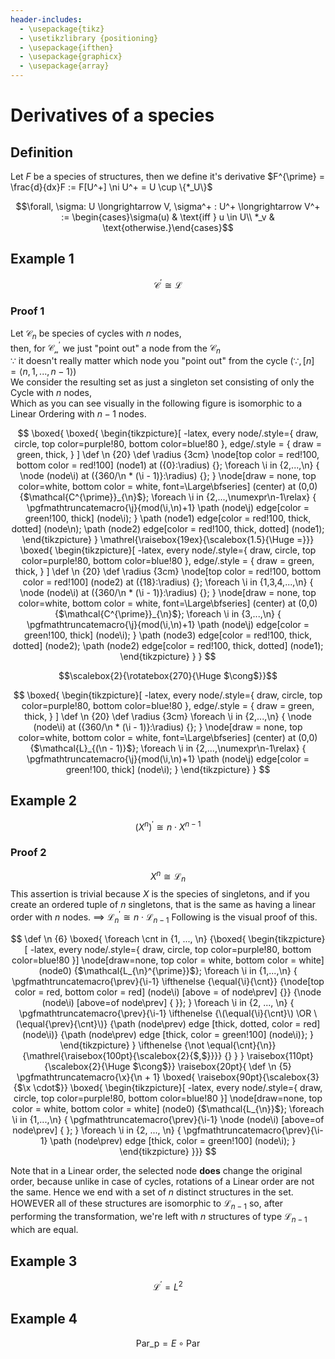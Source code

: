 ```yaml
---
header-includes:
  - \usepackage{tikz}
  - \usetikzlibrary {positioning}
  - \usepackage{ifthen}
  - \usepackage{graphicx}
  - \usepackage{array}
---
```


# Derivatives of a species

## Definition

Let $F$ be a species of structures, then we define it's derivative $F^{\prime} = \frac{d}{dx}F := F[U^+] \ni U^+ = U \cup \{*_U\}$

$$\forall, \sigma: U \longrightarrow V, \sigma^+ : U^+ \longrightarrow V^+ := \begin{cases}\sigma(u) & \text{iff } u \in U\\ *_v & \text{otherwise.}\end{cases}$$

## Example 1

$$\mathcal{C}^{\prime} \cong \mathcal{L}$$

### Proof 1

Let $\mathcal{C}_n$ be species of cycles with $n$ nodes,\
then, for $\mathcal{C^{\prime}_n}$ we just "point out" a node from the $\mathcal{C}_n$\
$\because$ it doesn't really matter which node you "point out" from the cycle $(\because, [n] = \left<n, 1, ..., n - 1\right> )$\
We consider the resulting set as just a singleton set consisting of only the Cycle with $n$ nodes,\
Which as you can see visually in the following figure is isomorphic to a Linear Ordering with $n - 1$ nodes.

$$
\boxed{
\boxed{
\begin{tikzpicture}[
  -latex,
  every
  node/.style={
    draw,
    circle,
    top color=purple!80,
    bottom color=blue!80
  },
  edge/.style = {
    draw = green,
    thick,
  }
  ]
   \def \n {20}
   \def \radius {3cm}
   \node[top color = red!100, bottom color = red!100] (node1) at ({0}:\radius) {};
   \foreach \i in {2,...,\n} {
       \node (node\i) at ({360/\n * (\i - 1)}:\radius) {};
   }
   \node[draw = none, top color=white, bottom color = white, font=\Large\bfseries] (center) at (0,0) {$\mathcal{C^{\prime}}_{\n}$};
   \foreach \i in {2,...,\numexpr\n-1\relax} {
       \pgfmathtruncatemacro{\j}{mod(\i,\n)+1}
       \path (node\j) edge[color = green!100, thick] (node\i);
   }
  \path (node1) edge[color = red!100, thick, dotted] (node\n);
  \path (node2) edge[color = red!100, thick, dotted] (node1);
\end{tikzpicture}
}
\mathrel{\raisebox{19ex}{\scalebox{1.5}{\Huge =}}}
\boxed{
\begin{tikzpicture}[
  -latex,
  every
  node/.style={
    draw,
    circle,
    top color=purple!80,
    bottom color=blue!80
  },
  edge/.style = {
    draw = green,
    thick,
  }
  ]
   \def \n {20}
   \def \radius {3cm}
   \node[top color = red!100, bottom color = red!100] (node2) at ({18}:\radius) {};
   \foreach \i in {1,3,4,...,\n} {
       \node (node\i) at ({360/\n * (\i - 1)}:\radius) {};
   }
   \node[draw = none, top color=white, bottom color = white, font=\Large\bfseries] (center) at (0,0) {$\mathcal{C^{\prime}}_{\n}$};
   \foreach \i in {3,...,\n} {
       \pgfmathtruncatemacro{\j}{mod(\i,\n)+1}
       \path (node\j) edge[color = green!100, thick] (node\i);
   }
  \path (node3) edge[color = red!100, thick, dotted] (node2);
  \path (node2) edge[color = red!100, thick, dotted] (node1);
\end{tikzpicture}
}
}
$$

$$\scalebox{2}{\rotatebox{270}{\Huge $\cong$}}$$

$$
\boxed{
\begin{tikzpicture}[
  -latex,
  every
  node/.style={
    draw,
    circle,
    top color=purple!80,
    bottom color=blue!80
  },
  edge/.style = {
    draw = green,
    thick,
  }
  ]
   \def \n {20}
   \def \radius {3cm}
   \foreach \i in {2,...,\n} {
       \node (node\i) at ({360/\n * (\i - 1)}:\radius) {};
   }
   \node[draw = none, top color=white, bottom color = white, font=\Large\bfseries] (center) at (0,0) {$\mathcal{L}_{(\n - 1)}$};
   \foreach \i in {2,...,\numexpr\n-1\relax} {
       \pgfmathtruncatemacro{\j}{mod(\i,\n)+1}
       \path (node\j) edge[color = green!100, thick] (node\i);
   }
\end{tikzpicture}
}
$$

## Example 2

$$\left(X^n\right)^{\prime} \cong n \cdot X^{n - 1}$$

### Proof 2

$$X^n \cong \mathcal{L}_n$$
This assertion is trivial because $X$ is the species of singletons, and if you create
an ordered tuple of $n$ singletons, that is the same as having a linear order with $n$ nodes.
$\implies$ $\mathcal{L}_n^\prime \cong n \cdot \mathcal{L}_{n - 1}$ Following is the visual proof of this.

$$
\def \n {6}
\boxed{
\foreach \cnt in {1, ..., \n} {\boxed{
\begin{tikzpicture}[
-latex,
  every
  node/.style={
    draw,
    circle,
    top color=purple!80,
    bottom color=blue!80
  }]
  \node[draw=none, top color = white, bottom color = white] (node0) {$\mathcal{L_{\n}^{\prime}}$};
  \foreach \i in {1,...,\n} {
    \pgfmathtruncatemacro{\prev}{\i-1}
    \ifthenelse {\equal{\i}{\cnt}}
      {\node[top color = red, bottom color = red] (node\i) [above = of node\prev] {}}
      {\node (node\i) [above=of node\prev] { }};
  }
  \foreach \i in {2, ..., \n} {
    \pgfmathtruncatemacro{\prev}{\i-1}
    \ifthenelse {\(\equal{\i}{\cnt}\) \OR \(\equal{\prev}{\cnt}\)}
      {\path (node\prev) edge [thick, dotted, color = red] (node\i)}
      {\path (node\prev) edge [thick, color = green!100] (node\i)};
  }
\end{tikzpicture}
}
\ifthenelse {\not \equal{\cnt}{\n}}{\mathrel{\raisebox{100pt}{\scalebox{2}{$,$}}}} {}
}
}
\raisebox{110pt}{\scalebox{2}{\Huge $\cong$}}
\raisebox{20pt}{
\def \n {5}
\pgfmathtruncatemacro{\x}{\n + 1}
\boxed{
\raisebox{90pt}{\scalebox{3}{$\x \cdot$}}
\boxed{
\begin{tikzpicture}[
-latex,
  every
  node/.style={
    draw,
    circle,
    top color=purple!80,
    bottom color=blue!80
  }]
  \node[draw=none, top color = white, bottom color = white] (node0) {$\mathcal{L_{\n}}$};
  \foreach \i in {1,...,\n} {
    \pgfmathtruncatemacro{\prev}{\i-1}
    \node (node\i) [above=of node\prev] { };
  }
  \foreach \i in {2, ..., \n} {
    \pgfmathtruncatemacro{\prev}{\i-1}
    \path (node\prev) edge [thick, color = green!100] (node\i);
  }
\end{tikzpicture}
}}}
$$

Note that in a Linear order, the selected node **does** change the original order,
because unlike in case of cycles, rotations of a Linear order are not the same.
Hence we end with a set of $n$ distinct structures in the set. HOWEVER all of these
structures are isomorphic to $\mathcal{L}_{n - 1}$ so, after performing the transformation,
we're left with $n$ structures of type $\mathcal{L}_{n - 1}$ which are equal.

## Example 3

$$\mathcal{L}^{\prime} = L^2$$

## Example 4

$$\text{Par_p} = E \circ \text{Par}$$
